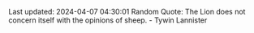 Last updated: 2024-04-07 04:30:01
Random Quote: The Lion does not concern itself with the opinions of sheep.  -  Tywin Lannister